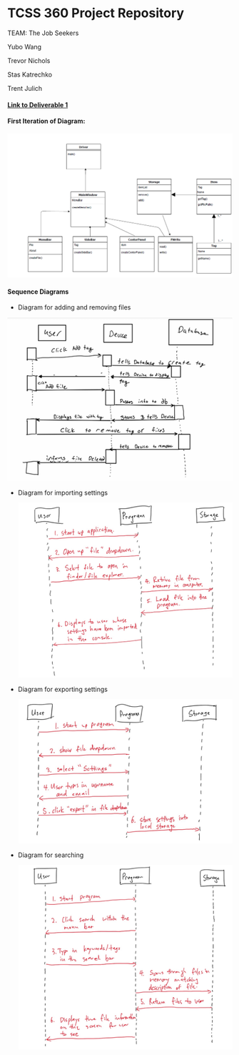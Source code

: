 # TCSS 360 Project Repository

TEAM: The Job Seekers

Yubo Wang

Trevor Nichols

Stas Katrechko

Trent Julich

#### [Link to Deliverable 1](https://docs.google.com/document/d/1KlvfGq_FSku6o255seMN-9qr70FZHROpfOpTmCAEKgI/edit?usp=sharing)

#### First Iteration of Diagram:

![diagram](./imgs/diagram1.png)

#### Sequence Diagrams

- Diagram for adding and removing files

![sequence](./imgs/sequence.jpg)

- Diagram for importing settings

  ![import](./imgs/importing.jpeg)

- Diagram for exporting settings

  ![export](./imgs/exporting.jpeg)

- Diagram for searching

  ![search](./imgs/searching.jpeg)







